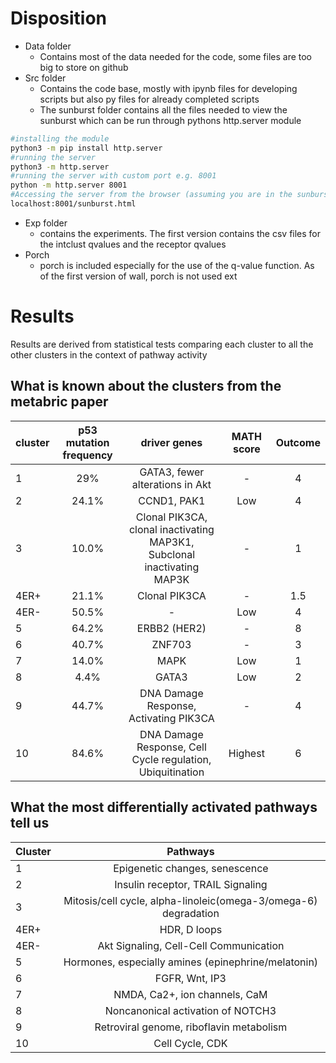 # Disposition

- Data folder
	- Contains most of the data needed for the code, some files are too big to store on github
- Src folder
	- Contains the code base, mostly with ipynb files for developing scripts but also py files for already completed scripts
	- The sunburst folder contains all the files needed to view the sunburst which can be run through pythons http.server module

```bash
#installing the module
python3 -m pip install http.server
#running the server
python3 -m http.server
#running the server with custom port e.g. 8001
python -m http.server 8001
#Accessing the server from the browser (assuming you are in the sunburst folder)
localhost:8001/sunburst.html
```
- Exp folder
	- contains the experiments. The first version contains the csv files for the intclust qvalues and the receptor qvalues
- Porch
	- porch is included especially for the use of the q-value function. As of the first version of wall, porch is not used ext

# Results
Results are derived from statistical tests comparing each cluster to all the other clusters in the context of pathway activity


## What is known about the clusters from the metabric paper
| cluster | p53 mutation frequency| driver genes | MATH score |Outcome|
| ------------- |:-------------:| :---:|:---:|:---:|
| 1|29%| GATA3, fewer alterations in Akt|-|4|
| 2|24.1%|CCND1, PAK1 |Low|4|
| 3|10.0% |Clonal PIK3CA, clonal inactivating MAP3K1, Subclonal inactivating MAP3K |-|1|
| 4ER+|21.1% |Clonal PIK3CA |-|1.5|
| 4ER-|50.5% | -|Low|4|
| 5|64.2%| ERBB2 (HER2)|-|8|
| 6|40.7% | ZNF703|-|3|
| 7|14.0% | MAPK|Low|1|
| 8|4.4% | GATA3|Low|2|
| 9|44.7% | DNA Damage Response, Activating PIK3CA|-|4|
| 10|84.6% | DNA Damage Response, Cell Cycle regulation, Ubiquitination|Highest|6|





## What the most differentially activated pathways tell us

| Cluster|Pathways|
| ------- |:----:|
| 1|Epigenetic changes, senescence|
| 2|Insulin receptor, TRAIL Signaling|
| 3|Mitosis/cell cycle, alpha-linoleic(omega-3/omega-6) degradation|
| 4ER+|HDR, D loops|
| 4ER-|Akt Signaling, Cell-Cell Communication|
| 5|Hormones, especially amines (epinephrine/melatonin)|
| 6|FGFR, Wnt, IP3|
| 7|NMDA, Ca2+, ion channels, CaM|
| 8|Noncanonical activation of NOTCH3|
| 9|Retroviral genome, riboflavin metabolism |
| 10| Cell Cycle, CDK|
